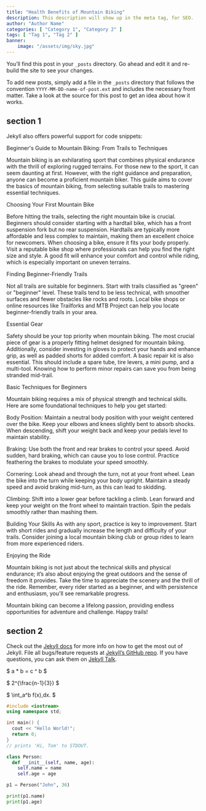 ```yaml
---
title: "Health Benefits of Mountain Biking"
description: This description will show up in the meta tag, for SEO.
author: "Author Name"
categories: [ "Category 1", "Category 2" ]
tags: [ "Tag 1", "Tag 2" ]
banner:
    image: "/assets/img/sky.jpg"
---
```


You’ll find this post in your `_posts` directory. Go ahead and edit it and re-build the site to see your changes.

To add new posts, simply add a file in the `_posts` directory that follows the convention `YYYY-MM-DD-name-of-post.ext` and includes the necessary front matter. Take a look at the source for this post to get an idea about how it works.

## section 1

Jekyll also offers powerful support for code snippets:

Beginner's Guide to Mountain Biking: From Trails to Techniques

Mountain biking is an exhilarating sport that combines physical endurance with the thrill of exploring rugged terrains. For those new to the sport, it can seem daunting at first. However, with the right guidance and preparation, anyone can become a proficient mountain biker. This guide aims to cover the basics of mountain biking, from selecting suitable trails to mastering essential techniques.

Choosing Your First Mountain Bike

Before hitting the trails, selecting the right mountain bike is crucial. Beginners should consider starting with a hardtail bike, which has a front suspension fork but no rear suspension. Hardtails are typically more affordable and less complex to maintain, making them an excellent choice for newcomers.
When choosing a bike, ensure it fits your body properly. Visit a reputable bike shop where professionals can help you find the right size and style. A good fit will enhance your comfort and control while riding, which is especially important on uneven terrains.

Finding Beginner-Friendly Trails

Not all trails are suitable for beginners. Start with trails classified as "green" or "beginner" level. These trails tend to be less technical, with smoother surfaces and fewer obstacles like rocks and roots. Local bike shops or online resources like Trailforks and MTB Project can help you locate beginner-friendly trails in your area.

Essential Gear

Safety should be your top priority when mountain biking. The most crucial piece of gear is a properly fitting helmet designed for mountain biking. Additionally, consider investing in gloves to protect your hands and enhance grip, as well as padded shorts for added comfort.
A basic repair kit is also essential. This should include a spare tube, tire levers, a mini pump, and a multi-tool. Knowing how to perform minor repairs can save you from being stranded mid-trail.

Basic Techniques for Beginners

Mountain biking requires a mix of physical strength and technical skills. Here are some foundational techniques to help you get started:

Body Position: Maintain a neutral body position with your weight centered over the bike. Keep your elbows and knees slightly bent to absorb shocks. When descending, shift your weight back and keep your pedals level to maintain stability.

Braking: Use both the front and rear brakes to control your speed. Avoid sudden, hard braking, which can cause you to lose control. Practice feathering the brakes to modulate your speed smoothly.

Cornering: Look ahead and through the turn, not at your front wheel. Lean the bike into the turn while keeping your body upright. Maintain a steady speed and avoid braking mid-turn, as this can lead to skidding.

Climbing: Shift into a lower gear before tackling a climb. Lean forward and keep your weight on the front wheel to maintain traction. Spin the pedals smoothly rather than mashing them.

Building Your Skills
As with any sport, practice is key to improvement. Start with short rides and gradually increase the length and difficulty of your trails. Consider joining a local mountain biking club or group rides to learn from more experienced riders.

Enjoying the Ride

Mountain biking is not just about the technical skills and physical endurance; it’s also about enjoying the great outdoors and the sense of freedom it provides. Take the time to appreciate the scenery and the thrill of the ride. Remember, every rider started as a beginner, and with persistence and enthusiasm, you'll see remarkable progress.

Mountain biking can become a lifelong passion, providing endless opportunities for adventure and challenge. Happy trails!

## section 2

Check out the [Jekyll docs][jekyll-docs] for more info on how to get the most out of Jekyll. File all bugs/feature requests at [Jekyll’s GitHub repo][jekyll-gh]. If you have questions, you can ask them on [Jekyll Talk][jekyll-talk].

[jekyll-docs]: https://jekyllrb.com/docs/home
[jekyll-gh]: https://github.com/jekyll/jekyll
[jekyll-talk]: https://talk.jekyllrb.com/

$ a \* b = c ^ b $

$ 2^{\frac{n-1}{3}} $

$ \int_a^b f(x)\,dx. $

```cpp
#include <iostream>
using namespace std;

int main() {
  cout << "Hello World!";
  return 0;
}
// prints 'Hi, Tom' to STDOUT.
```

```python
class Person:
  def __init__(self, name, age):
    self.name = name
    self.age = age

p1 = Person("John", 36)

print(p1.name)
print(p1.age)
```
